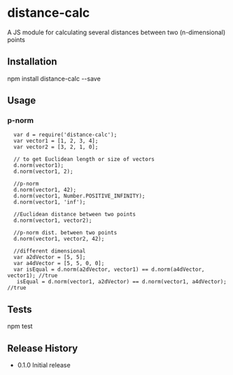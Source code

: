 # distance-calc
A JS module for calculating several distances between two (n-dimensional) points

## Installation

  npm install distance-calc --save

## Usage

### p-norm
```
  var d = require('distance-calc');
  var vector1 = [1, 2, 3, 4];
  var vector2 = [3, 2, 1, 0];

  // to get Euclidean length or size of vectors
  d.norm(vector1);
  d.norm(vector1, 2);

  //p-norm
  d.norm(vector1, 42);
  d.norm(vector1, Number.POSITIVE_INFINITY);
  d.norm(vector1, 'inf');

  //Euclidean distance between two points
  d.norm(vector1, vector2);

  //p-norm dist. between two points
  d.norm(vector1, vector2, 42);

  //different dimensional
  var a2dVector = [5, 5];
  var a4dVector = [5, 5, 0, 0];
  var isEqual = d.norm(a2dVector, vector1) == d.norm(a4dVector, vector1); //true
   isEqual = d.norm(vector1, a2dVector) == d.norm(vector1, a4dVector); //true
```
## Tests

  npm test

## Release History

* 0.1.0 Initial release